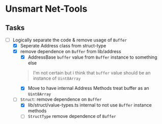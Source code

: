 # Unsmart Net-Tools

## Tasks

- [ ] Logically separate the code & remove usage of `Buffer`
  - [x] Seperate Address class from struct-type
  - [x] remove dependence on `Buffer` from lib/address
    - [x] AddressBase `buffer` value from `Buffer` instance to something else
    > I'm not certain but i think that `buffer` value should be an instance of `Uint8Array`
    - [x] Move to have internal Address Methods treat buffer as an `Uint8Array`
  - [ ] `Struct`: remove dependence on `Buffer`
    - [x] lib/struct/value-types.ts internal to not use `Buffer` instance methods
    - [ ] `StructType` remove dependence of `Buffer`
